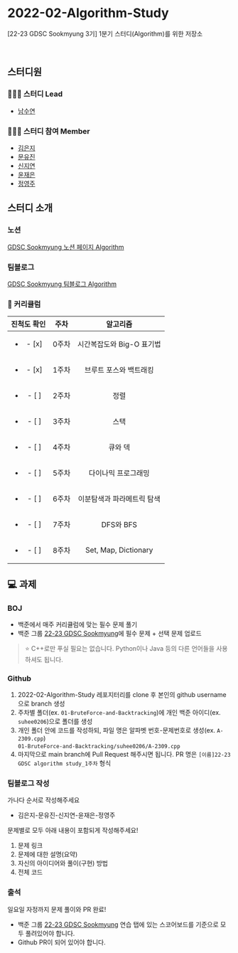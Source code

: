 # 2022-02-Algorithm-Study
[22-23 GDSC Sookmyung 3기] 1분기 스터디(Algorithm)를 위한 저장소

<br />

## 스터디원
### 🙋🏻‍♀️ 스터디 Lead
- [남수연](https://github.com/mori8)
### 👩🏻‍💻 스터디 참여 Member
- [김은지](https://github.com/Eundongdong)
- [문유진](https://github.com/genieu99)
- [신지연](https://github.com/jiyeoon00)
- [윤재은](https://github.com/yunjaeeun44)
- [정영주](https://github.com/Juuuic)


## 스터디 소개
### 노션
[GDSC Sookmyung 노션 페이지 Algorithm](https://picayune-soapwort-995.notion.site/1-Algorithm-2518d6912729479f8163ca915df014a6)
### 팀블로그
[GDSC Sookmyung 팀블로그 Algorithm](https://dsc-sookmyung.tistory.com/category/Group%20Study%20%282022-2023%29/Algorithm)

### 📅 커리큘럼
| 진척도 확인 | 주차 | 알고리즘 |
|:----------:|:----------:|:----------:|
| <ul><li>- [x] </li></ul> | 0주차 | 시간복잡도와 Big-O 표기법 |
| <ul><li>- [x] </li></ul> | 1주차 | 브루트 포스와 백트래킹 |
| <ul><li>- [ ] </li></ul> | 2주차 | 정렬 |
| <ul><li>- [ ] </li></ul> | 3주차 | 스택 |
| <ul><li>- [ ] </li></ul> | 4주차 | 큐와 덱 |
| <ul><li>- [ ] </li></ul> | 5주차 | 다이나믹 프로그래밍 |
| <ul><li>- [ ] </li></ul> | 6주차 | 이분탐색과 파라메트릭 탐색 |
| <ul><li>- [ ] </li></ul> | 7주차 | DFS와 BFS |
| <ul><li>- [ ] </li></ul> | 8주차 | Set, Map, Dictionary |


## 💻 과제
### BOJ
- 백준에서 매주 커리큘럼에 맞는 필수 문제 풀기
- 백준 그룹 [22-23 GDSC Sookmyung](https://www.acmicpc.net/group/practice/15799)에 필수 문제 + 선택 문제 업로드
> ⭐️ C++로만 푸실 필요는 없습니다. Python이나 Java 등의 다른 언어들을 사용하셔도 됩니다.
### Github
1. 2022-02-Algorithm-Study 레포지터리를 clone 후 본인의 github username으로 branch 생성
2. 주차별 폴더(ex. `01-BruteForce-and-Backtracking`)에 개인 백준 아이디(ex. `suhee0206`)으로 폴더를 생성
3. 개인 폴더 안에 코드를 작성하되, 파일 명은 알파벳 번호-문제번호로 생성(ex. `A-2309.cpp`)<br />
```01-BruteForce-and-Backtracking/suhee0206/A-2309.cpp```
4. 마지막으로 main branch에 Pull Request 해주시면 됩니다. PR 명은 `[이름]22-23 GDSC algorithm study_1주차` 형식
### 팀블로그 작성
가나다 순서로 작성해주세요
- 김은지-문유진-신지연-윤재은-정영주

문제별로 모두 아래 내용이 포함되게 작성해주세요!
1. 문제 링크
2. 문제에 대한 설명(요약)
3. 자신의 아이디어와 풀이(구현) 방법
4. 전체 코드
### 출석
일요일 자정까지 문제 풀이와 PR 완료!
- 백준 그룹 [22-23 GDSC Sookmyung](https://www.acmicpc.net/group/practice/15799) 연습 탭에 있는 스코어보드를 기준으로 모두 풀려있어야 합니다.
- Github PR이 되어 있어야 합니다.
